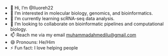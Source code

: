 - 👋 Hi, I’m @Iluoreh22
- 👀 I’m interested in molecular biology, genomics, and bioinformatics.
- 🌱 I’m currently learning scRNA-seq data analysis.
- 💞️ I’m looking to collaborate on bioinformatic pipelines and computational biology.
- 📫 Reach me via my email muhammadahmedilu@gmail.com
- 😄 Pronouns: He/Him
- ⚡ Fun fact: I love helping people

<!---
Iluoreh22/Iluoreh22 is a ✨ special ✨ repository because its `README.md` (this file) appears on your GitHub profile.
You can click the Preview link to take a look at your changes.
--->
